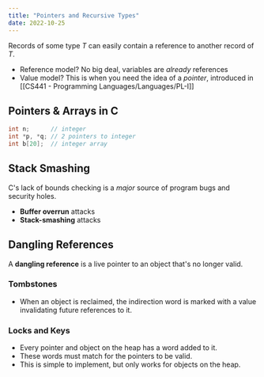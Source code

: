 ```yaml
---
title: "Pointers and Recursive Types"
date: 2022-10-25
---
```


Records of some type $T$ can easily contain a reference to another record of $T$.
* Reference model? No big deal, variables are *already* references
* Value model? This is when you need the idea of a *pointer*, introduced in [[CS441 - Programming Languages/Languages/PL-I]]

## Pointers & Arrays in C

```c
int n;      // integer
int *p, *q; // 2 pointers to integer
int b[20];  // integer array
```

## Stack Smashing
C's lack of bounds checking is a *major* source of program bugs and security holes.
* **Buffer overrun** attacks
* **Stack-smashing** attacks

## Dangling References
A **dangling reference** is a live pointer to an object that's no longer valid.

### Tombstones
* When an object is reclaimed, the indirection word is marked with a value invalidating future references to it.
### Locks and Keys
* Every pointer and object on the heap has a word added to it.
* These words must match for the pointers to be valid.
* This is simple to implement, but only works for objects on the heap.